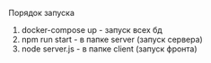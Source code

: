 Порядок запуска

<ol>
    <li>docker-compose up - запуск всех бд</li>
    <li>npm run start - в папке server (запуск сервера)</li>
    <li>node server.js - в папке client (запуск фронта)</li>
</ol>
